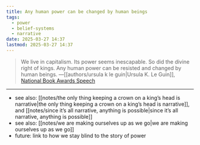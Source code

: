 ```yaml
---
title: Any human power can be changed by human beings
tags:
  - power
  - belief-systems
  - narrative
date: 2025-03-27 14:37
lastmod: 2025-03-27 14:37
---
```

> We live in capitalism. Its power seems inescapable. So did the divine right of kings.
> Any human power can be resisted and changed by human beings. —[[authors/ursula k le guin|Ursula K. Le Guin]], [National Book Awards Speech](https://www.americanrhetoric.com/speeches/ursulakleguinnationalbookawardspeech.htm)

---
- see also: [[notes/the only thing keeping a crown on a king’s head is narrative|the only thing keeping a crown on a king’s head is narrative]], and [[notes/since it’s all narrative, anything is possible|since it’s all narrative, anything is possible]]
- see also: [[notes/we are making ourselves up as we go|we are making ourselves up as we go]]
- future: link to how we stay blind to the story of power